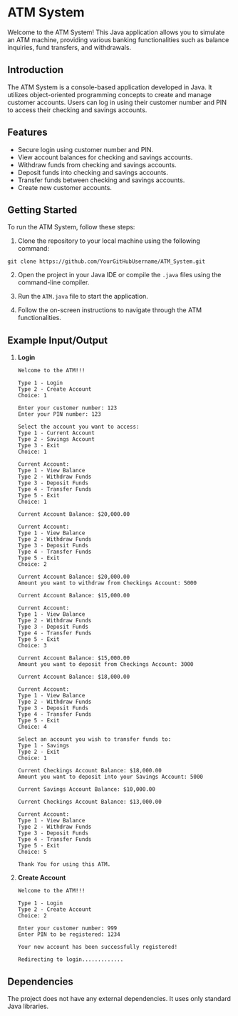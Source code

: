 # ATM System

Welcome to the ATM System! This Java application allows you to simulate an ATM machine, providing various banking functionalities such as balance inquiries, fund transfers, and withdrawals.

## Introduction

The ATM System is a console-based application developed in Java. It utilizes object-oriented programming concepts to create and manage customer accounts. Users can log in using their customer number and PIN to access their checking and savings accounts.

## Features

- Secure login using customer number and PIN.
- View account balances for checking and savings accounts.
- Withdraw funds from checking and savings accounts.
- Deposit funds into checking and savings accounts.
- Transfer funds between checking and savings accounts.
- Create new customer accounts.

## Getting Started

To run the ATM System, follow these steps:

1. Clone the repository to your local machine using the following command:
```
git clone https://github.com/YourGitHubUsername/ATM_System.git

```

2. Open the project in your Java IDE or compile the `.java` files using the command-line compiler.

3. Run the `ATM.java` file to start the application.

4. Follow the on-screen instructions to navigate through the ATM functionalities.

## Example Input/Output

1. **Login**
   ```
   Welcome to the ATM!!!

   Type 1 - Login
   Type 2 - Create Account
   Choice: 1

   Enter your customer number: 123
   Enter your PIN number: 123

   Select the account you want to access:
   Type 1 - Current Account
   Type 2 - Savings Account
   Type 3 - Exit
   Choice: 1

   Current Account:
   Type 1 - View Balance
   Type 2 - Withdraw Funds
   Type 3 - Deposit Funds
   Type 4 - Transfer Funds
   Type 5 - Exit
   Choice: 1

   Current Account Balance: $20,000.00

   Current Account:
   Type 1 - View Balance
   Type 2 - Withdraw Funds
   Type 3 - Deposit Funds
   Type 4 - Transfer Funds
   Type 5 - Exit
   Choice: 2

   Current Account Balance: $20,000.00
   Amount you want to withdraw from Checkings Account: 5000

   Current Account Balance: $15,000.00

   Current Account:
   Type 1 - View Balance
   Type 2 - Withdraw Funds
   Type 3 - Deposit Funds
   Type 4 - Transfer Funds
   Type 5 - Exit
   Choice: 3

   Current Account Balance: $15,000.00
   Amount you want to deposit from Checkings Account: 3000

   Current Account Balance: $18,000.00

   Current Account:
   Type 1 - View Balance
   Type 2 - Withdraw Funds
   Type 3 - Deposit Funds
   Type 4 - Transfer Funds
   Type 5 - Exit
   Choice: 4

   Select an account you wish to transfer funds to:
   Type 1 - Savings
   Type 2 - Exit
   Choice: 1

   Current Checkings Account Balance: $18,000.00
   Amount you want to deposit into your Savings Account: 5000

   Current Savings Account Balance: $10,000.00

   Current Checkings Account Balance: $13,000.00

   Current Account:
   Type 1 - View Balance
   Type 2 - Withdraw Funds
   Type 3 - Deposit Funds
   Type 4 - Transfer Funds
   Type 5 - Exit
   Choice: 5

   Thank You for using this ATM.
   ```

2. **Create Account**
   ```
   Welcome to the ATM!!!

   Type 1 - Login
   Type 2 - Create Account
   Choice: 2

   Enter your customer number: 999
   Enter PIN to be registered: 1234

   Your new account has been successfully registered!

   Redirecting to login.............
   ```

## Dependencies

The project does not have any external dependencies. It uses only standard Java libraries.

